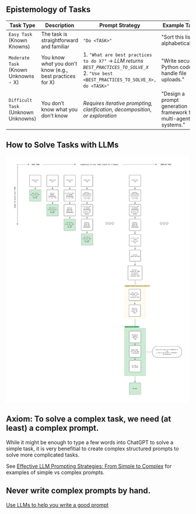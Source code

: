 

## Epistemology of Tasks
| **Task Type**                       | **Description**                                              | **Prompt Strategy**                                                                                               | **Example Task**                                      |
|------------------------------------|--------------------------------------------------------------|--------------------------------------------------------------------------------------------------------------------|--------------------------------------------------------|
| `Easy Task` (Known Knowns)           | The task is straightforward and familiar                     | `"Do <TASK>"`                                                                                                      | "Sort this list alphabetically."                      |
| `Moderate Task` (Known Unknowns - X) | You know *what* you don’t know (e.g., best practices for X) | 1. `"What are best practices to do X?"` → *LLM returns `BEST_PRACTICES_TO_SOLVE_X`*<br>2. `"Use best <BEST_PRACTICES_TO_SOLVE_X>, do <TASK>"`           | "Write secure Python code to handle file uploads."     |
| `Difficult Task` (Unknown Unknowns)  | You don’t know what you don’t know| *Requires iterative prompting, clarification, decomposition, or exploration*                                       | "Design a prompt generation framework for multi-agent systems." |

## How to Solve Tasks with LLMs
![solving_tasks_with_llms.png](./../assets/solving_tasks_with_llms.png)


## Axiom: To solve a complex task, we need (at least) a complex prompt.

While it might be enough to type a  few words into ChatGPT to solve a simple task, it is very benefitial to create complex structured prompts to solve more complicated tasks.

See [Effective LLM Prompting Strategies: From Simple to Complex](./theory/Effective%20LLM%20Prompting%20Strategies:%20From%20Simple%20to%20Complex.md)
for examples of simple vs complex prompts.


## Never write complex prompts by hand.
[Use LLMs to help you write a good prompt](./theory/Use%20LLMs%20to%20help%20you%20write%20a%20good%20prompt.md)
